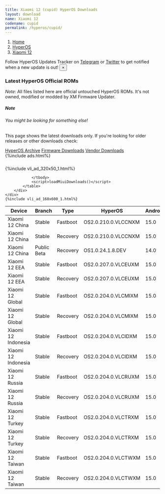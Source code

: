 ```yaml
---
title: Xiaomi 12 (cupid) HyperOS Downloads
layout: download
name: Xiaomi 12
codename: cupid
permalink: /hyperos/cupid/
---
```

<nav aria-label="breadcrumb">
    <ol class="breadcrumb">
        <li class="breadcrumb-item"><a href="/">Home</a></li>
        <li class="breadcrumb-item"><a href="/hyperos/">HyperOS</a></li>
        <li class="breadcrumb-item active" aria-current="page"><a href="/hyperos/cupid/">Xiaomi 12</a></li>
    </ol>
</nav>
<div class="alert alert-primary alert-dismissible fade show" role="alert">
    Follow HyperOS Updates Tracker on <a href="https://t.me/MIUIUpdatesTracker" class="alert-link">Telegram</a>
     or <a href="https://twitter.com/MiFwUpdater" class="alert-link">Twitter</a> to get notified when a new update is out!
    <button type="button" class="close" data-dismiss="alert" aria-label="Close">
        <span aria-hidden="true">&times;</span>
    </button>
</div>

### Latest HyperOS Official ROMs
*Note*: All files listed here are official untouched HyperOS ROMs. It's not owned, modified or modded by XM Firmware Updater.
<div class="card">
  <div class="card-body">
    <h5 class="card-title">Note</h5>
    <h6 class="card-subtitle mb-2 text-muted">You might be looking for something else!</h6>
    <p class="card-text">This page shows the latest downloads only.
     If you're looking for older releases or other downloads check:</p>
    <a href="/archive/hyperos/cupid/" class="card-link">HyperOS Archive</a>
    <a href="/firmware/cupid/" class="card-link">Firmware Downloads</a>
    <a href="/vendor/cupid/" class="card-link">Vendor Downloads</a>
  </div>
</div>
{%include ads.html%}
<div class="row justify-content-center">
    <div class="col-10">
        <div class="table-responsive-md" style="margin-top: 25px;">
            {%include vli_ad_320x50_1.html%}
            <table id="miui" class="display dt-responsive nowrap compact table table-striped table-hover table-sm">
                <thead class="thead-dark">
                    <tr>
                        <th data-ref="device">Device</th>
                        <th data-ref="branch">Branch</th>
                        <th data-ref="type">Type</th>
                        <th data-ref="miui">HyperOS</th>
                        <th data-ref="android">Android</th>
                        <th data-ref="size">Size</th>
                        <th data-ref="size">Date</th>
                        <th data-ref="link">Link</th>
                    </tr>
                </thead>
                <tbody>
                <tr><td>Xiaomi 12 China</td><td>Stable</td><td>Fastboot</td><td>OS2.0.210.0.VLCCNXM</td><td>15.0</td><td>7.5 GB</td><td>2025-09-23</td><td><a href="/hyperos/cupid/stable/OS2.0.210.0.VLCCNXM/">Download</a></td></tr>
<tr><td>Xiaomi 12 China</td><td>Stable</td><td>Recovery</td><td>OS2.0.210.0.VLCCNXM</td><td>15.0</td><td>6.0 GB</td><td>2025-10-10</td><td><a href="/hyperos/cupid/stable/OS2.0.210.0.VLCCNXM/">Download</a></td></tr>
<tr><td>Xiaomi 12 China</td><td>Public Beta</td><td>Recovery</td><td>OS1.0.24.1.8.DEV</td><td>14.0</td><td>5.7 GB</td><td>2024-01-12</td><td><a href="/hyperos/cupid/public beta/OS1.0.24.1.8.DEV/">Download</a></td></tr>
<tr><td>Xiaomi 12 EEA</td><td>Stable</td><td>Fastboot</td><td>OS2.0.207.0.VLCEUXM</td><td>15.0</td><td>6.6 GB</td><td>2025-10-09</td><td><a href="/hyperos/cupid/stable/OS2.0.207.0.VLCEUXM/">Download</a></td></tr>
<tr><td>Xiaomi 12 EEA</td><td>Stable</td><td>Recovery</td><td>OS2.0.207.0.VLCEUXM</td><td>15.0</td><td>5.6 GB</td><td>2025-10-14</td><td><a href="/hyperos/cupid/stable/OS2.0.207.0.VLCEUXM/">Download</a></td></tr>
<tr><td>Xiaomi 12 Global</td><td>Stable</td><td>Fastboot</td><td>OS2.0.204.0.VLCMIXM</td><td>15.0</td><td>6.6 GB</td><td>2025-09-26</td><td><a href="/hyperos/cupid/stable/OS2.0.204.0.VLCMIXM/">Download</a></td></tr>
<tr><td>Xiaomi 12 Global</td><td>Stable</td><td>Recovery</td><td>OS2.0.204.0.VLCMIXM</td><td>15.0</td><td>5.5 GB</td><td>2025-10-10</td><td><a href="/hyperos/cupid/stable/OS2.0.204.0.VLCMIXM/">Download</a></td></tr>
<tr><td>Xiaomi 12 Indonesia</td><td>Stable</td><td>Fastboot</td><td>OS2.0.204.0.VLCIDXM</td><td>15.0</td><td>6.6 GB</td><td>2025-09-29</td><td><a href="/hyperos/cupid/stable/OS2.0.204.0.VLCIDXM/">Download</a></td></tr>
<tr><td>Xiaomi 12 Indonesia</td><td>Stable</td><td>Recovery</td><td>OS2.0.204.0.VLCIDXM</td><td>15.0</td><td>5.4 GB</td><td>2025-10-15</td><td><a href="/hyperos/cupid/stable/OS2.0.204.0.VLCIDXM/">Download</a></td></tr>
<tr><td>Xiaomi 12 Russia</td><td>Stable</td><td>Fastboot</td><td>OS2.0.204.0.VLCRUXM</td><td>15.0</td><td>6.3 GB</td><td>2025-09-29</td><td><a href="/hyperos/cupid/stable/OS2.0.204.0.VLCRUXM/">Download</a></td></tr>
<tr><td>Xiaomi 12 Russia</td><td>Stable</td><td>Recovery</td><td>OS2.0.204.0.VLCRUXM</td><td>15.0</td><td>5.5 GB</td><td>2025-10-15</td><td><a href="/hyperos/cupid/stable/OS2.0.204.0.VLCRUXM/">Download</a></td></tr>
<tr><td>Xiaomi 12 Turkey</td><td>Stable</td><td>Fastboot</td><td>OS2.0.204.0.VLCTRXM</td><td>15.0</td><td>6.3 GB</td><td>2025-09-29</td><td><a href="/hyperos/cupid/stable/OS2.0.204.0.VLCTRXM/">Download</a></td></tr>
<tr><td>Xiaomi 12 Turkey</td><td>Stable</td><td>Recovery</td><td>OS2.0.204.0.VLCTRXM</td><td>15.0</td><td>5.5 GB</td><td>2025-10-15</td><td><a href="/hyperos/cupid/stable/OS2.0.204.0.VLCTRXM/">Download</a></td></tr>
<tr><td>Xiaomi 12 Taiwan</td><td>Stable</td><td>Fastboot</td><td>OS2.0.204.0.VLCTWXM</td><td>15.0</td><td>6.0 GB</td><td>2025-09-29</td><td><a href="/hyperos/cupid/stable/OS2.0.204.0.VLCTWXM/">Download</a></td></tr>
<tr><td>Xiaomi 12 Taiwan</td><td>Stable</td><td>Recovery</td><td>OS2.0.204.0.VLCTWXM</td><td>15.0</td><td>5.3 GB</td><td>2025-10-15</td><td><a href="/hyperos/cupid/stable/OS2.0.204.0.VLCTWXM/">Download</a></td></tr>

                </tbody>
                <script>loadMiuiDownloads()</script>
            </table>
        </div>
    </div>
    {%include vli_ad_160x600_1.html%}
</div>
